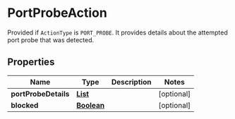 

# PortProbeAction

Provided if <code>ActionType</code> is <code>PORT_PROBE</code>. It provides details about the attempted port probe that was detected.

## Properties

| Name | Type | Description | Notes |
|------------ | ------------- | ------------- | -------------|
|**portProbeDetails** | [**List**](List.md) |  |  [optional] |
|**blocked** | [**Boolean**](Boolean.md) |  |  [optional] |



